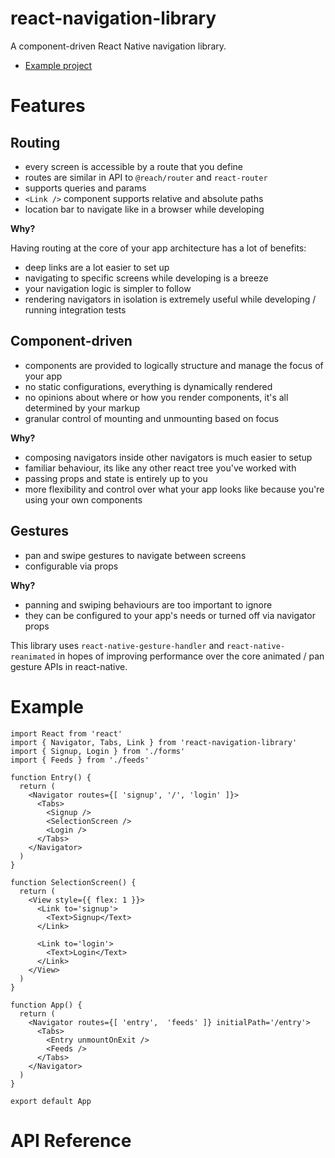 # react-navigation-library

A component-driven React Native navigation library.

- [Example project](https://github.com/CrowdLinker/react-navigation-library/blob/master/example/src/index.tsx)

# Features

## Routing

- every screen is accessible by a route that you define
- routes are similar in API to `@reach/router` and `react-router`
- supports queries and params
- `<Link />` component supports relative and absolute paths
- location bar to navigate like in a browser while developing

**Why?**

Having routing at the core of your app architecture has a lot of benefits:

- deep links are a lot easier to set up
- navigating to specific screens while developing is a breeze
- your navigation logic is simpler to follow
- rendering navigators in isolation is extremely useful while developing / running integration tests

## Component-driven

- components are provided to logically structure and manage the focus of your app
- no static configurations, everything is dynamically rendered
- no opinions about where or how you render components, it's all determined by your markup
- granular control of mounting and unmounting based on focus

**Why?**

- composing navigators inside other navigators is much easier to setup
- familiar behaviour, its like any other react tree you've worked with
- passing props and state is entirely up to you
- more flexibility and control over what your app looks like because you're using your own components

## Gestures

- pan and swipe gestures to navigate between screens
- configurable via props

**Why?**

- panning and swiping behaviours are too important to ignore
- they can be configured to your app's needs or turned off via navigator props 

This library uses `react-native-gesture-handler` and `react-native-reanimated` in hopes of improving performance over the core animated / pan gesture APIs in react-native.

# Example

```
import React from 'react'
import { Navigator, Tabs, Link } from 'react-navigation-library'
import { Signup, Login } from './forms'
import { Feeds } from './feeds'

function Entry() {
  return (
    <Navigator routes={[ 'signup', '/', 'login' ]}>
      <Tabs>
        <Signup />
        <SelectionScreen />
        <Login />
      </Tabs>
    </Navigator>
  )
}

function SelectionScreen() {
  return (
    <View style={{ flex: 1 }}>
      <Link to='signup'>
        <Text>Signup</Text>
      </Link>

      <Link to='login'>
        <Text>Login</Text>
      </Link>
    </View>
  )
}

function App() {
  return (
    <Navigator routes={[ 'entry',  'feeds' ]} initialPath='/entry'>
      <Tabs>
        <Entry unmountOnExit />
        <Feeds />
      </Tabs>
    </Navigator>
  )
}

export default App
```

# API Reference
